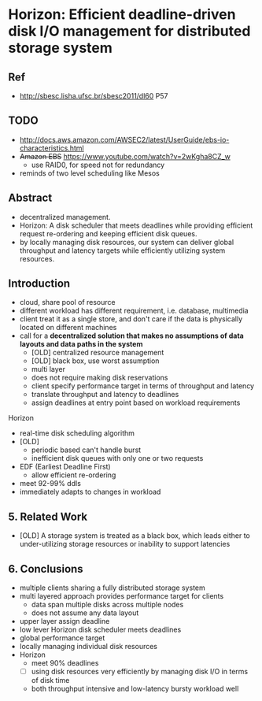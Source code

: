 # Horizon: Efficient deadline-driven disk I/O management for distributed storage system

## Ref

- http://sbesc.lisha.ufsc.br/sbesc2011/dl60 P57

## TODO

- http://docs.aws.amazon.com/AWSEC2/latest/UserGuide/ebs-io-characteristics.html
- ~~Amazon EBS~~ https://www.youtube.com/watch?v=2wKgha8CZ_w
  - use RAID0, for speed not for redundancy
- reminds of two level scheduling like Mesos

## Abstract

- decentralized management.
- Horizon: A disk scheduler that meets deadlines while providing efficient request re-ordering and keeping efficient disk queues.
- by locally managing disk resources, our system can deliver global throughput and latency targets while efficiently utilizing system resources.

## Introduction

- cloud, share pool of resource
- different workload has different requirement, i.e. database, multimedia
- client treat it as a single store, and don't care if the data is physically located on different machines
- call for a **decentralized solution that makes no assumptions of data layouts and data paths in the system**
  - [OLD] centralized resource management
  - [OLD] black box, use worst assumption
  - multi layer
  - does not require making disk reservations
  - client specify performance target in terms of throughput and latency
  - translate throughput and latency to deadlines
  - assign deadlines at entry point based on workload requirements

Horizon

- real-time disk scheduling algorithm
- [OLD]
  - periodic based can't handle burst
  - inefficient disk queues with only one or two requests
- EDF (Earliest Deadline First)
  - allow efficient re-ordering
- meet 92-99% ddls
- immediately adapts to changes in workload

## 5. Related Work

- [OLD] A storage system is treated as a black box, which leads either to under-utilizing storage resources or inability to support latencies

## 6. Conclusions

- multiple clients sharing a fully distributed storage system
- multi layered approach provides performance target for clients
  - data span multiple disks across multiple nodes
  - does not assume any data layout
- upper layer assign deadline
- low lever Horizon disk scheduler meets deadlines
- global performance target
- locally managing individual disk resources
- Horizon
  - meet 90% deadlines
  - [ ] using disk resources very efficiently by managing disk I/O in terms of disk time
  - both throughput intensive and low-latency bursty workload well
